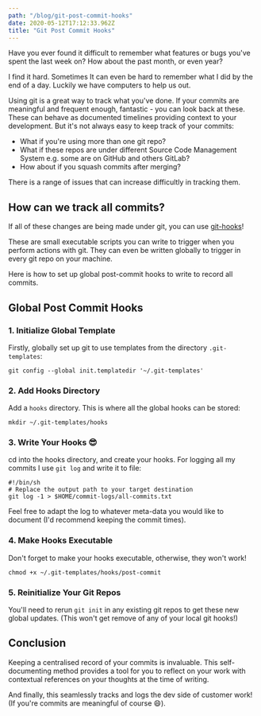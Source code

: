 ```yaml
---
path: "/blog/git-post-commit-hooks"
date: 2020-05-12T17:12:33.962Z
title: "Git Post Commit Hooks"
---
```


Have you ever found it difficult to remember what features or bugs you've spent the last week on? How about the 
past month, or even year?

I find it hard. Sometimes It can even be hard to remember what I did by the end of a day. Luckily we have computers to help us out.

Using git is a great way to track what you've done. If your commits are meaningful and frequent enough, fantastic - you can look back at these. These can behave as documented timelines providing context to your development. 
But it's not always easy to keep track of your commits:
- What if you're using more than one git repo? 
- What if these repos are under different Source Code Management System e.g. some are on GitHub and others GitLab? 
- How about if you squash commits after merging?

There is a range of issues that can increase difficultly in tracking them.

## How can we track all commits?

If all of these changes are being made under git, you can use [git-hooks](https://git-scm.com/docs/githooks)!
 
These are small executable scripts you can write to trigger when you perform actions with git. They can even be written 
globally to trigger in every git repo on your machine.

Here is how to set up global post-commit hooks to write to record all commits.

## Global Post Commit Hooks

### 1. Initialize Global Template
Firstly, globally set up git to use templates from the directory `.git-templates`:

```shell script
git config --global init.templatedir '~/.git-templates'
```

### 2. Add Hooks Directory
Add a `hooks` directory. This is where all the global hooks can be stored:

```shell script
mkdir ~/.git-templates/hooks
```
### 3. Write Your Hooks 😎
cd into the hooks directory, and create your hooks. For logging all my commits I use `git log` and write it to file:
```shell script
#!/bin/sh
# Replace the output path to your target destination
git log -1 > $HOME/commit-logs/all-commits.txt

```

Feel free to adapt the log to whatever meta-data you would like to document (I'd recommend keeping the commit times).

### 4. Make Hooks Executable
Don't forget to make your hooks executable, otherwise, they won't work!
```shell script
chmod +x ~/.git-templates/hooks/post-commit
```

### 5. Reinitialize Your Git Repos
You'll need to rerun `git init` in any existing git repos to get these new global updates. (This won't get remove of any 
of your local git hooks!)

## Conclusion

Keeping a centralised record of your commits is invaluable. This self-documenting method provides a tool for you to 
reflect on your work with contextual references on your thoughts at the time of writing.

And finally, this seamlessly tracks and logs the dev side of customer work! (If you're commits are meaningful of course 😄).
